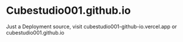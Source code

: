 # Cubestudio001.github.io

Just a Deployment source, visit cubestudio001-github-io.vercel.app or cubestudio001.github.io
